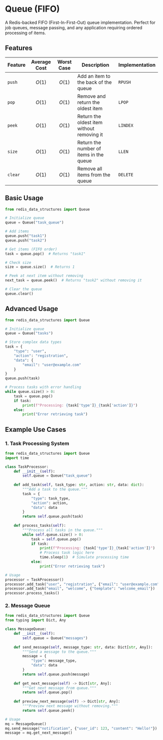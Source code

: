 # Queue (FIFO)

A Redis-backed FIFO (First-In-First-Out) queue implementation. Perfect for job queues, message passing, and any application requiring ordered processing of items.

## Features

| Feature | Average Cost | Worst Case | Description | Implementation |
| --- | :---: | :---: | --- | --- |
| `push` | $O(1)$ | $O(1)$ | Add an item to the back of the queue | `RPUSH` |
| `pop` | $O(1)$ | $O(1)$ | Remove and return the oldest item | `LPOP` |
| `peek` | $O(1)$ | $O(1)$ | Return the oldest item without removing it | `LINDEX` |
| `size` | $O(1)$ | $O(1)$ | Return the number of items in the queue | `LLEN` |
| `clear` | $O(1)$ | $O(1)$ | Remove all items from the queue | `DELETE` |

## Basic Usage

```python
from redis_data_structures import Queue

# Initialize queue
queue = Queue("task_queue")

# Add items
queue.push("task1")
queue.push("task2")

# Get items (FIFO order)
task = queue.pop()  # Returns "task1"

# Check size
size = queue.size()  # Returns 1

# Peek at next item without removing
next_task = queue.peek()  # Returns "task2" without removing it

# Clear the queue
queue.clear()
```

## Advanced Usage

```python
from redis_data_structures import Queue

# Initialize queue
queue = Queue("tasks")

# Store complex data types
task = {
    "type": "user",
    "action": "registration",
    "data": {
        "email": "user@example.com"
    }
}
queue.push(task)

# Process tasks with error handling
while queue.size() > 0:
    task = queue.pop()
    if task:
        print(f"Processing: {task['type']}_{task['action']}")
    else:
        print("Error retrieving task")
```

## Example Use Cases

### 1. Task Processing System

```python
from redis_data_structures import Queue
import time

class TaskProcessor:
    def __init__(self):
        self.queue = Queue("task_queue")
    
    def add_task(self, task_type: str, action: str, data: dict):
        """Add a task to the queue."""
        task = {
            "type": task_type,
            "action": action,
            "data": data
        }
        return self.queue.push(task)
    
    def process_tasks(self):
        """Process all tasks in the queue."""
        while self.queue.size() > 0:
            task = self.queue.pop()
            if task:
                print(f"Processing: {task['type']}_{task['action']}")
                # Process task logic here
                time.sleep(1)  # Simulate processing time
            else:
                print("Error retrieving task")

# Usage
processor = TaskProcessor()
processor.add_task("user", "registration", {"email": "user@example.com"})
processor.add_task("email", "welcome", {"template": "welcome_email"})
processor.process_tasks()
```

### 2. Message Queue

```python
from redis_data_structures import Queue
from typing import Dict, Any

class MessageQueue:
    def __init__(self):
        self.queue = Queue("messages")
    
    def send_message(self, message_type: str, data: Dict[str, Any]):
        """Send a message to the queue."""
        message = {
            "type": message_type,
            "data": data
        }
        return self.queue.push(message)
    
    def get_next_message(self) -> Dict[str, Any]:
        """Get next message from queue."""
        return self.queue.pop()
    
    def preview_next_message(self) -> Dict[str, Any]:
        """Preview next message without removing."""
        return self.queue.peek()

# Usage
mq = MessageQueue()
mq.send_message("notification", {"user_id": 123, "content": "Hello!"})
message = mq.get_next_message()
```
